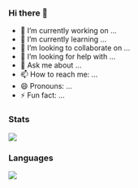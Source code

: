 ### Hi there 👋

- 🔭 I’m currently working on ...
- 🌱 I’m currently learning ...
- 👯 I’m looking to collaborate on ...
- 🤔 I’m looking for help with ...
- 💬 Ask me about ...
- 📫 How to reach me: ...
- 😄 Pronouns: ...
- ⚡ Fun fact: ...

### Stats
[![](https://github-readme-stats.vercel.app/api?username=arktfox&count_private=true&show_icons=true&theme=monokai&include_all_commits=true)](https://github.com/anuraghazra/github-readme-stats)

### Languages
[![](https://github-readme-stats.vercel.app/api/top-langs/?username=anuraghazra&layout=compact&count_private=true&show_icons=true&theme=monokai)](https://github.com/anuraghazra/github-readme-stats)
